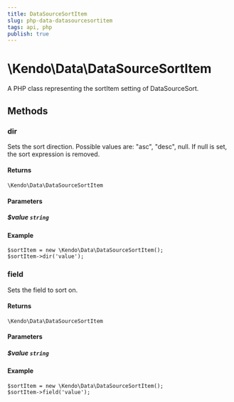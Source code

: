 ```yaml
---
title: DataSourceSortItem
slug: php-data-datasourcesortitem
tags: api, php
publish: true
---
```


# \Kendo\Data\DataSourceSortItem

A PHP class representing the sortItem setting of DataSourceSort.


## Methods

### dir
Sets the sort direction. Possible values are: "asc", "desc", null. If null is set, the sort expression is removed.

#### Returns
`\Kendo\Data\DataSourceSortItem`

#### Parameters

##### $value `string`



#### Example 
    $sortItem = new \Kendo\Data\DataSourceSortItem();
    $sortItem->dir('value');

### field
Sets the field to sort on.

#### Returns
`\Kendo\Data\DataSourceSortItem`

#### Parameters

##### $value `string`



#### Example 
    $sortItem = new \Kendo\Data\DataSourceSortItem();
    $sortItem->field('value');

